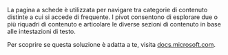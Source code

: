 ﻿La pagina a schede è utilizzata per navigare tra categorie di contenuto distinte a cui si accede di frequente. I pivot consentono di esplorare due o più riquadri di contenuto e articolare le diverse sezioni di contenuto in base alle intestazioni di testo.

Per scoprire se questa soluzione è adatta a te, visita [docs.microsoft.com](https://docs.microsoft.com/en-us/windows/uwp/controls-and-patterns/tabs-pivot).
